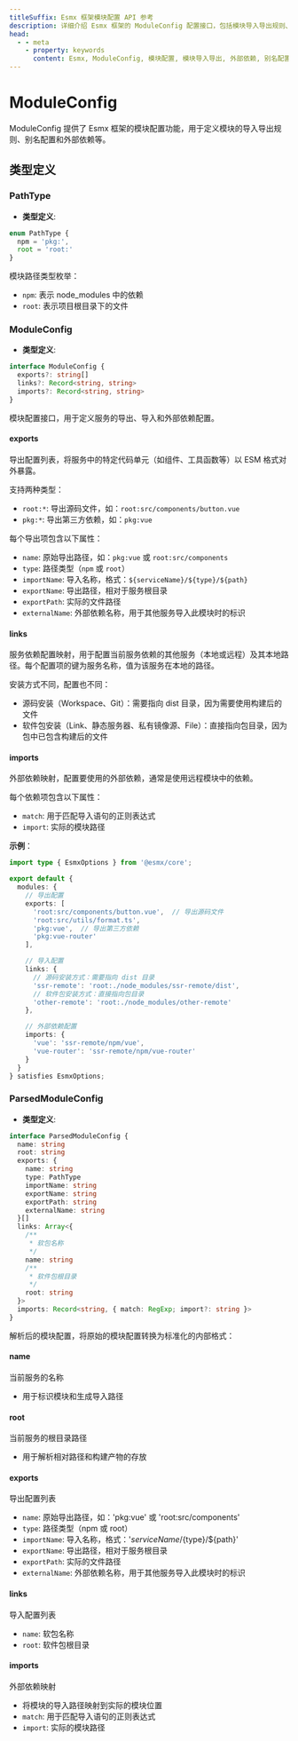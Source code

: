 ```yaml
---
titleSuffix: Esmx 框架模块配置 API 参考
description: 详细介绍 Esmx 框架的 ModuleConfig 配置接口，包括模块导入导出规则、别名配置和外部依赖管理，帮助开发者深入理解框架的模块化系统。
head:
  - - meta
    - property: keywords
      content: Esmx, ModuleConfig, 模块配置, 模块导入导出, 外部依赖, 别名配置, 依赖管理, Web 应用框架
---
```


# ModuleConfig

ModuleConfig 提供了 Esmx 框架的模块配置功能，用于定义模块的导入导出规则、别名配置和外部依赖等。

## 类型定义

### PathType

- **类型定义**:
```ts
enum PathType {
  npm = 'pkg:', 
  root = 'root:'
}
```

模块路径类型枚举：
- `npm`: 表示 node_modules 中的依赖
- `root`: 表示项目根目录下的文件

### ModuleConfig

- **类型定义**:
```ts
interface ModuleConfig {
  exports?: string[]
  links?: Record<string, string>
  imports?: Record<string, string>
}
```

模块配置接口，用于定义服务的导出、导入和外部依赖配置。

#### exports

导出配置列表，将服务中的特定代码单元（如组件、工具函数等）以 ESM 格式对外暴露。

支持两种类型：
- `root:*`: 导出源码文件，如：`root:src/components/button.vue`
- `pkg:*`: 导出第三方依赖，如：`pkg:vue`

每个导出项包含以下属性：
- `name`: 原始导出路径，如：`pkg:vue` 或 `root:src/components`
- `type`: 路径类型（`npm` 或 `root`）
- `importName`: 导入名称，格式：`${serviceName}/${type}/${path}`
- `exportName`: 导出路径，相对于服务根目录
- `exportPath`: 实际的文件路径
- `externalName`: 外部依赖名称，用于其他服务导入此模块时的标识

#### links

服务依赖配置映射，用于配置当前服务依赖的其他服务（本地或远程）及其本地路径。每个配置项的键为服务名称，值为该服务在本地的路径。

安装方式不同，配置也不同：
- 源码安装（Workspace、Git）：需要指向 dist 目录，因为需要使用构建后的文件
- 软件包安装（Link、静态服务器、私有镜像源、File）：直接指向包目录，因为包中已包含构建后的文件

#### imports

外部依赖映射，配置要使用的外部依赖，通常是使用远程模块中的依赖。

每个依赖项包含以下属性：
- `match`: 用于匹配导入语句的正则表达式
- `import`: 实际的模块路径

**示例**：
```ts title="entry.node.ts"
import type { EsmxOptions } from '@esmx/core';

export default {
  modules: {
    // 导出配置
    exports: [
      'root:src/components/button.vue',  // 导出源码文件
      'root:src/utils/format.ts',
      'pkg:vue',  // 导出第三方依赖
      'pkg:vue-router'
    ],

    // 导入配置
    links: {
      // 源码安装方式：需要指向 dist 目录
      'ssr-remote': 'root:./node_modules/ssr-remote/dist',
      // 软件包安装方式：直接指向包目录
      'other-remote': 'root:./node_modules/other-remote'
    },

    // 外部依赖配置
    imports: {
      'vue': 'ssr-remote/npm/vue',
      'vue-router': 'ssr-remote/npm/vue-router'
    }
  }
} satisfies EsmxOptions;
```

### ParsedModuleConfig

- **类型定义**:
```ts
interface ParsedModuleConfig {
  name: string
  root: string
  exports: {
    name: string
    type: PathType
    importName: string
    exportName: string
    exportPath: string
    externalName: string
  }[]
  links: Array<{
    /**
     * 软包名称
     */
    name: string
    /**
     * 软件包根目录
     */
    root: string
  }>
  imports: Record<string, { match: RegExp; import?: string }>
}
```

解析后的模块配置，将原始的模块配置转换为标准化的内部格式：

#### name
当前服务的名称
- 用于标识模块和生成导入路径

#### root
当前服务的根目录路径
- 用于解析相对路径和构建产物的存放

#### exports
导出配置列表
- `name`: 原始导出路径，如：'pkg:vue' 或 'root:src/components'
- `type`: 路径类型（npm 或 root）
- `importName`: 导入名称，格式：'${serviceName}/${type}/${path}'
- `exportName`: 导出路径，相对于服务根目录
- `exportPath`: 实际的文件路径
- `externalName`: 外部依赖名称，用于其他服务导入此模块时的标识

#### links
导入配置列表
- `name`: 软包名称
- `root`: 软件包根目录

#### imports
外部依赖映射
- 将模块的导入路径映射到实际的模块位置
- `match`: 用于匹配导入语句的正则表达式
- `import`: 实际的模块路径
